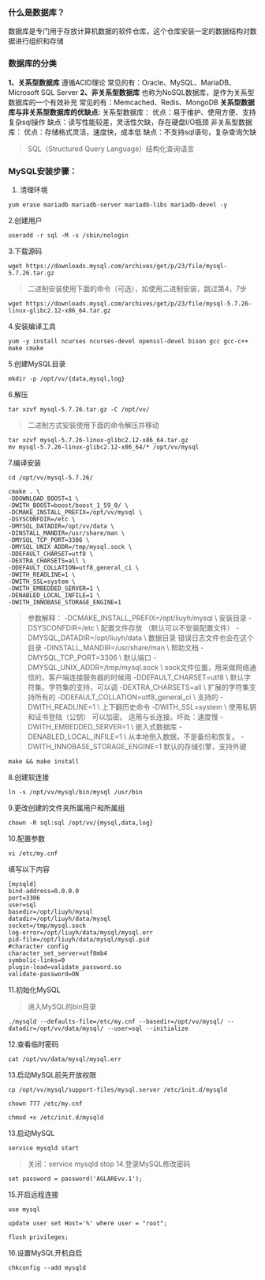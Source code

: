 ### 什么是数据库？
数据库是专门用于存放计算机数据的软件仓库，这个仓库安装一定的数据结构对数据进行组织和存储
### 数据库的分类
**1、关系型数据库**
遵循ACID理论
常见的有：Oracle、MySQL、MariaDB、Microsoft SQL Server
**2、非关系型数据库**
也称为NoSQL数据库，是作为关系型数据库的一个有效补充
常见的有：Memcached、Redis、MongoDB
**关系型数据库与非关系型数据库的优缺点:**
关系型数据库：
优点：易于维护、使用方便、支持复杂sql操作
缺点：读写性能较差，灵活性欠缺，存在硬盘I/O瓶颈
非关系型数据库：
优点：存储格式灵活，速度快，成本低
缺点：不支持sql语句，复杂查询欠缺

> SQL（Structured Query Language）结构化查询语言

### MySQL安装步骤：

1. 清理环境
```
yum erase mariadb mariadb-server mariadb-libs mariadb-devel -y
```
2.创建用户
```
useradd -r sql -M -s /sbin/nologin
```
3.下载源码
```
wget https://downloads.mysql.com/archives/get/p/23/file/mysql-5.7.26.tar.gz
```

> 二进制安装使用下面的命令（可选），如使用二进制安装，跳过第4，7步

```
wget https://downloads.mysql.com/archives/get/p/23/file/mysql-5.7.26-linux-glibc2.12-x86_64.tar.gz
```
4.安装编译工具
```
yum -y install ncurses ncurses-devel openssl-devel bison gcc gcc-c++ make cmake
```
5.创建MySQL目录
```
mkdir -p /opt/vv/{data,mysql,log}
```
6.解压
```
tar xzvf mysql-5.7.26.tar.gz -C /opt/vv/
```

> 二进制方式安装使用下面的命令解压并移动

```
tar xzvf mysql-5.7.26-linux-glibc2.12-x86_64.tar.gz 
mv mysql-5.7.26-linux-glibc2.12-x86_64/* /opt/vv/mysql
```
7.编译安装
```
cd /opt/vv/mysql-5.7.26/
```
```
cmake . \
-DDOWNLOAD_BOOST=1 \
-DWITH_BOOST=boost/boost_1_59_0/ \
-DCMAKE_INSTALL_PREFIX=/opt/vv/mysql \
-DSYSCONFDIR=/etc \
-DMYSQL_DATADIR=/opt/vv/data \
-DINSTALL_MANDIR=/usr/share/man \
-DMYSQL_TCP_PORT=3306 \
-DMYSQL_UNIX_ADDR=/tmp/mysql.sock \
-DDEFAULT_CHARSET=utf8 \
-DEXTRA_CHARSETS=all \
-DDEFAULT_COLLATION=utf8_general_ci \
-DWITH_READLINE=1 \
-DWITH_SSL=system \
-DWITH_EMBEDDED_SERVER=1 \
-DENABLED_LOCAL_INFILE=1 \
-DWITH_INNOBASE_STORAGE_ENGINE=1
```
> 参数解释：
-DCMAKE_INSTALL_PREFIX=/opt/liuyh/mysql \   安装目录
-DSYSCONFDIR=/etc \   配置文件存放 （默认可以不安装配置文件）
-DMYSQL_DATADIR=/opt/liuyh/data \   数据目录   错误日志文件也会在这个目录
-DINSTALL_MANDIR=/usr/share/man \     帮助文档 
-DMYSQL_TCP_PORT=3306 \     默认端口
-DMYSQL_UNIX_ADDR=/tmp/mysql.sock \  sock文件位置，用来做网络通信的，客户端连接服务器的时候用
-DDEFAULT_CHARSET=utf8 \    默认字符集。字符集的支持，可以调
-DEXTRA_CHARSETS=all \   扩展的字符集支持所有的
-DDEFAULT_COLLATION=utf8_general_ci \  支持的
-DWITH_READLINE=1 \    上下翻历史命令
-DWITH_SSL=system \    使用私钥和证书登陆（公钥）  可以加密。 适用与长连接。坏处：速度慢
-DWITH_EMBEDDED_SERVER=1 \   嵌入式数据库
-DENABLED_LOCAL_INFILE=1 \    从本地倒入数据，不是备份和恢复。
-DWITH_INNOBASE_STORAGE_ENGINE=1  默认的存储引擎，支持外键
```
make && make install
```
8.创建软连接
```
ln -s /opt/vv/mysql/bin/mysql /usr/bin
```
9.更改创建的文件夹所属用户和所属组
```
chown -R sql:sql /opt/vv/{mysql,data,log}
```
10.配置参数
```
vi /etc/my.cnf
```
填写以下内容
```
[mysqld]
bind-address=0.0.0.0 
port=3306
user=sql 
basedir=/opt/liuyh/mysql
datadir=/opt/liuyh/data/mysql 
socket=/tmp/mysql.sock 
log-error=/opt/liuyh/data/mysql/mysql.err
pid-file=/opt/liuyh/data/mysql/mysql.pid
#character config
character_set_server=utf8mb4
symbolic-links=0
plugin-load=validate_password.so
validate-password=ON 
```
11.初始化MySQL
>进入MySQL的bin目录
```
./mysqld --defaults-file=/etc/my.cnf --basedir=/opt/vv/mysql/ --datadir=/opt/vv/data/mysql/ --user=sql --initialize
```
12.查看临时密码
```
cat /opt/vv/data/mysql/mysql.err 
```
13.启动MySQL前先开放权限
```
cp /opt/vv/mysql/support-files/mysql.server /etc/init.d/mysqld 
```
```
chown 777 /etc/my.cnf 
```
```
chmod +x /etc/init.d/mysqld 
```
13.启动MySQL
```
service mysqld start
```
>关闭：service mysqld stop
14.登录MySQL修改密码
```
set password = password('AGLAREvv.1');
```
15.开启远程连接
```
use mysql
```
```
update user set Host='%' where user = "root";
```
```
flush privileges;
```
16.设置MySQL开机自启
```
chkconfig --add mysqld 
```






